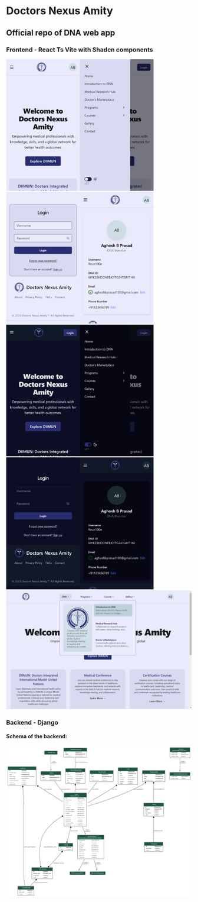 # Doctors Nexus Amity

## Official repo of DNA web app

### Frontend - React Ts Vite with Shadcn components

<img src="assets/sm_1.png" alt="Image 1" width="200"/><img src="assets/sm_2.png" alt="Image 1" width="200"/>
<img src="assets/sm_3.png" alt="Image 1" width="200"/><img src="assets/sm_5.png" alt="Image 1" width="200"/>
<img src="assets/sm_1d.png" alt="Image 1" width="200"/><img src="assets/sm_2d.png" alt="Image 1" width="200"/>
<img src="assets/sm_3d.png" alt="Image 1" width="200"/><img src="assets/sm_5d.png" alt="Image 1" width="200"/>
<img src="assets/md_2.png" alt="Image 1" width="800"/>


### Backend - Django

#### Schema of the backend:
<img src="assets/models.png" alt="Image 1" width="800"/>
